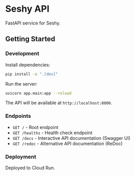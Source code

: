 # Seshy API

FastAPI service for Seshy.

## Getting Started

### Development

Install dependencies:
```bash
pip install -e ".[dev]"
```

Run the server:
```bash
uvicorn app.main:app --reload
```

The API will be available at `http://localhost:8000`.

### Endpoints

- `GET /` - Root endpoint
- `GET /healthz` - Health check endpoint
- `GET /docs` - Interactive API documentation (Swagger UI)
- `GET /redoc` - Alternative API documentation (ReDoc)

### Deployment

Deployed to Cloud Run.
